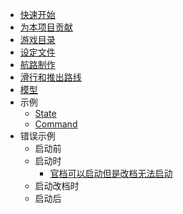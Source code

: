 - [快速开始](快速开始.md)
- [为本项目贡献](为本项目贡献.md)
- [游戏目录](游戏目录.md)
- [设定文件](设定文件.md)
- [航路制作](航路制作.md)
- [滑行和推出路线](滑行和推出路线.md)
- [模型](模型.md)
- 示例
    - [State](示例/state.md)
    - [Command](示例/Command.md)
- 错误示例
    - 启动前
    - 启动时
        - [官档可以启动但是改档无法启动](错误解决/官档可以启动但是改档无法启动.md)
    - 启动改档时
    - 启动后